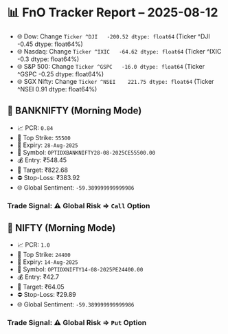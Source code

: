 # 📊 FnO Tracker Report – 2025-08-12
- 🌐 Dow: Change `Ticker
^DJI   -200.52
dtype: float64` (Ticker
^DJI   -0.45
dtype: float64%)
- 🌐 Nasdaq: Change `Ticker
^IXIC   -64.62
dtype: float64` (Ticker
^IXIC   -0.3
dtype: float64%)
- 🌐 S&P 500: Change `Ticker
^GSPC   -16.0
dtype: float64` (Ticker
^GSPC   -0.25
dtype: float64%)
- 🌐 SGX Nifty: Change `Ticker
^NSEI    221.75
dtype: float64` (Ticker
^NSEI    0.91
dtype: float64%)
## 📘 BANKNIFTY (Morning Mode)
- 📈 PCR: `0.84`
- 🔢 Top Strike: `55500`
- 📆 Expiry: `28-Aug-2025`
- 🎫 Symbol: `OPTIDXBANKNIFTY28-08-2025CE55500.00`
- 💰 Entry: ₹548.45
- 🎯 Target: ₹822.68
- ⛔ Stop-Loss: ₹383.92
- 🌐 Global Sentiment: `-59.389999999999986`
### Trade Signal: ⚠️ Global Risk ⇒ `Call` Option
## 📘 NIFTY (Morning Mode)
- 📈 PCR: `1.0`
- 🔢 Top Strike: `24400`
- 📆 Expiry: `14-Aug-2025`
- 🎫 Symbol: `OPTIDXNIFTY14-08-2025PE24400.00`
- 💰 Entry: ₹42.7
- 🎯 Target: ₹64.05
- ⛔ Stop-Loss: ₹29.89
- 🌐 Global Sentiment: `-59.389999999999986`
### Trade Signal: ⚠️ Global Risk ⇒ `Put` Option